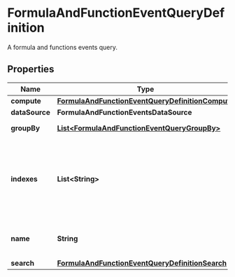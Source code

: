

# FormulaAndFunctionEventQueryDefinition

A formula and functions events query.
## Properties

Name | Type | Description | Notes
------------ | ------------- | ------------- | -------------
**compute** | [**FormulaAndFunctionEventQueryDefinitionCompute**](FormulaAndFunctionEventQueryDefinitionCompute.md) |  | 
**dataSource** | **FormulaAndFunctionEventsDataSource** |  | 
**groupBy** | [**List&lt;FormulaAndFunctionEventQueryGroupBy&gt;**](FormulaAndFunctionEventQueryGroupBy.md) | Group by options. |  [optional]
**indexes** | **List&lt;String&gt;** | An array of index names to query in the stream. Omit or use &#x60;[]&#x60; to query all indexes at once. |  [optional]
**name** | **String** | Name of the query for use in formulas. | 
**search** | [**FormulaAndFunctionEventQueryDefinitionSearch**](FormulaAndFunctionEventQueryDefinitionSearch.md) |  |  [optional]



